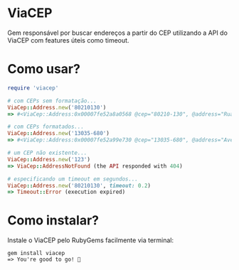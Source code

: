 # ViaCEP
Gem responsável por buscar endereços a partir do CEP utilizando a API do ViaCEP com features úteis como timeout.

# Como usar?

```ruby
require 'viacep'

# com CEPs sem formatação...
ViaCep::Address.new('80210130')
=> #<ViaCep::Address:0x00007fe52a8a0568 @cep="80210-130", @address="Rua José Ananias Mauad", @neighborhood="Jardim Botânico", @city="Curitiba", @state="PR", @ibge="4106902", @gia="">

# com CEPs formatados...
ViaCep::Address.new('13035-680')
=> #<ViaCep::Address:0x00007fe52a99e730 @cep="13035-680", @address="Avenida João Jorge", @neighborhood="Vila Industrial", @city="Campinas", @state="SP", @ibge="3509502", @gia="2446">

# um CEP não existente...
ViaCep::Address.new('123')
=> ViaCep::AddressNotFound (the API responded with 404)

# especificando um timeout em segundos...
ViaCep::Address.new('80210130', timeout: 0.2)
=> Timeout::Error (execution expired)
```

# Como instalar?
Instale o ViaCEP pelo RubyGems facilmente via terminal:
```
gem install viacep
=> You're good to go! 🚀
```
